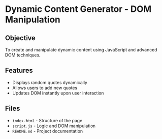 # Dynamic Content Generator - DOM Manipulation

## Objective
To create and manipulate dynamic content using JavaScript and advanced DOM techniques.

## Features
- Displays random quotes dynamically
- Allows users to add new quotes
- Updates DOM instantly upon user interaction

## Files
- `index.html` - Structure of the page
- `script.js` - Logic and DOM manipulation
- `README.md` - Project documentation
